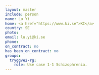 ```yaml
---
layout: master
include: person
name: Lu Yi
home: <a href="https://www.ki.se">KI</a>
country: SE
photo:
email: lu.yi@ki.se
phone:
on_contract: no
has_been_on_contract: no
groups:
  tryggve2-rg:
    role: Use case 1-1 Schizophrenia.
---
```

